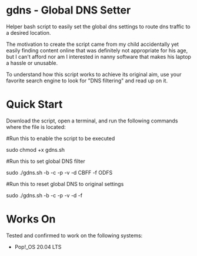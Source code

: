 # gdns - Global DNS Setter

Helper bash script to easily set the global dns settings to route dns traffic to a desired location.

The motivation to create the script came from my child accidentally yet easily finding content online that was definitely not appropriate for his age, but I can't afford nor am I interested in nanny software that makes his laptop a hassle or unusable. 

To understand how this script works to achieve its original aim, use your favorite search engine to look for "DNS filtering" and read up on it.

# Quick Start
Download the script, open a terminal, and run the following commands where the file is located:

  #Run this to enable the script to be executed
  
  sudo chmod +x gdns.sh

  #Run this to set global DNS filter
  
  sudo ./gdns.sh -b -c -p -v -d CBFF -f ODFS
  
  #Run this to reset global DNS to original settings
  
  sudo ./gdns.sh -b -c -p -v -d -f

# Works On
Tested and confirmed to work on the following systems:
  - Pop!_OS 20.04 LTS
